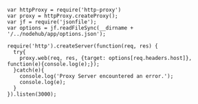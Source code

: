     var httpProxy = require('http-proxy')
    var proxy = httpProxy.createProxy();
    var jf = require('jsonfile');
    var options = jf.readFileSync(__dirname + '/../nodehub/app/options.json');

    require('http').createServer(function(req, res) {
      try{
        proxy.web(req, res, {target: options[req.headers.host]}, function(e){console.log(e);});
      }catch(e){
        console.log('Proxy Server encountered an error.');
        console.log(e);
      }
    }).listen(3000);
